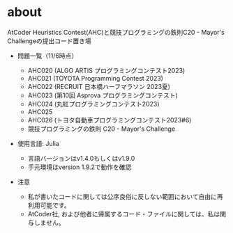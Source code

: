 # about

AtCoder Heuristics Contest(AHC)と競技プログラミングの鉄則C20 - Mayor's Challengeの提出コード置き場

- 問題一覧（11/6時点）
  - AHC020 (ALGO ARTIS プログラミングコンテスト2023)
  - AHC021 (TOYOTA Programming Contest 2023)
  - AHC022 (RECRUIT 日本橋ハーフマラソン 2023夏)
  - AHC023 (第10回 Asprova プログラミングコンテスト)
  - AHC024 (丸紅プログラミングコンテスト2023)
  - AHC025
  - AHC026 (トヨタ自動車プログラミングコンテスト2023#6)
  - 競技プログラミングの鉄則 C20 - Mayor's Challenge

- 使用言語: Julia

  - 言語バージョンはv1.4.0もしくはv1.9.0
  - 手元環境はversion 1.9.2で動作を確認

- 注意
  - 私が書いたコードに関しては公序良俗に反しない範囲において自由に再利用可能です。
  - AtCoder社, および他者に帰属するコード・ファイルに関しては、私は関与しません。
